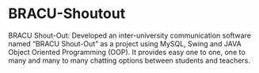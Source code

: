 # BRACU-Shoutout
BRACU Shout-Out: Developed an inter-university communication software named “BRACU Shout-Out” as a project using MySQL, Swing and JAVA Object Oriented Programming (OOP). It provides easy one to one, one to many and many to many chatting options between students and teachers.
